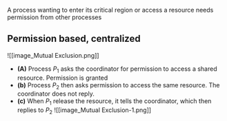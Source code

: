 A process wanting to enter its critical region or access a resource needs permission from other processes
## Permission based, centralized
![[image_Mutual Exclusion.png]]
- **(A)** Process $P_{1}$ asks the coordinator for permission to access a shared resource. Permission is granted
- **(b)** Process $P_{2}$ then asks permission to access the same resource. The coordinator does not reply.
- **(c)** When $P_{1}$ release the resource, it tells the coordinator, which then replies to $P_{2}$
![[image_Mutual Exclusion-1.png]]